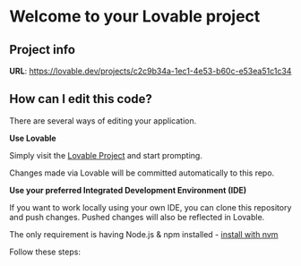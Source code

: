 # Welcome to your Lovable project

## Project info

**URL**: https://lovable.dev/projects/c2c9b34a-1ec1-4e53-b60c-e53ea51c1c34

## How can I edit this code?

There are several ways of editing your application.

**Use Lovable**

Simply visit the [Lovable Project](https://lovable.dev/projects/c2c9b34a-1ec1-4e53-b60c-e53ea51c1c34) and start prompting.

Changes made via Lovable will be committed automatically to this repo.

**Use your preferred Integrated Development Environment (IDE)**

If you want to work locally using your own IDE, you can clone this repository and push changes. Pushed changes will also be reflected in Lovable.

The only requirement is having Node.js & npm installed - [install with nvm](https://github.com/nvm-sh/nvm#installing-and-updating)

Follow these steps:
